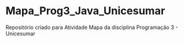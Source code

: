 # Mapa_Prog3_Java_Unicesumar
Repositório criado para Atividade Mapa da disciplina Programação 3 - Unicesumar
